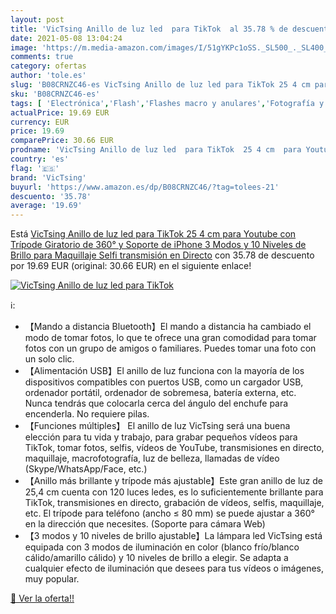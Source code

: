 ```yaml
---
layout: post
title: 'VicTsing Anillo de luz led  para TikTok  al 35.78 % de descuento'
date: 2021-05-08 13:04:24
image: 'https://m.media-amazon.com/images/I/51gYKPc1oSS._SL500_._SL400_.jpg'
comments: true
category: ofertas
author: 'tole.es'
slug: 'B08CRNZC46-es VicTsing Anillo de luz led para TikTok 25 4 cm para...'
sku: 'B08CRNZC46-es'
tags: [ 'Electrónica','Flash','Flashes macro y anulares','Fotografía y videocámaras','iphone','victsing', ]
actualPrice: 19.69 EUR
currency: EUR
price: 19.69
comparePrice: 30.66 EUR
prodname: 'VicTsing Anillo de luz led  para TikTok  25 4 cm  para Youtube  con Trípode Giratorio de 360° y Soporte de iPhone  3 Modos y 10 Niveles de Brillo  para Maquillaje  Selfi  transmisión en Directo'
country: 'es'
flag: '🇪🇸'
brand: 'VicTsing'
buyurl: 'https://www.amazon.es/dp/B08CRNZC46/?tag=tolees-21'
descuento: '35.78'
average: '19.69'
---
```


Está [VicTsing Anillo de luz led  para TikTok  25 4 cm  para Youtube  con Trípode Giratorio de 360° y Soporte de iPhone  3 Modos y 10 Niveles de Brillo  para Maquillaje  Selfi  transmisión en Directo](https://www.amazon.es/dp/B08CRNZC46/?tag=tolees-21) con 35.78 de descuento por 19.69 EUR (original: 30.66 EUR) en el siguiente enlace!

[![VicTsing Anillo de luz led  para TikTok ](https://m.media-amazon.com/images/I/51gYKPc1oSS._SL500_._SL400_.jpg)](https://www.amazon.es/dp/B08CRNZC46/?tag=tolees-21)

ℹ️:

- 【Mando a distancia Bluetooth】El mando a distancia ha cambiado el modo de tomar fotos, lo que te ofrece una gran comodidad para tomar fotos con un grupo de amigos o familiares. Puedes tomar una foto con un solo clic.
- 【Alimentación USB】El anillo de luz funciona con la mayoría de los dispositivos compatibles con puertos USB, como un cargador USB, ordenador portátil, ordenador de sobremesa, batería externa, etc. Nunca tendrás que colocarla cerca del ángulo del enchufe para encenderla. No requiere pilas.
- 【Funciones múltiples】 El anillo de luz VicTsing será una buena elección para tu vida y trabajo, para grabar pequeños vídeos para TikTok, tomar fotos, selfis, vídeos de YouTube, transmisiones en directo, maquillaje, macrofotografía, luz de belleza, llamadas de vídeo (Skype/WhatsApp/Face, etc.)
- 【Anillo más brillante y trípode más ajustable】Este gran anillo de luz de 25,4 cm cuenta con 120 luces ledes, es lo suficientemente brillante para TikTok, transmisiones en directo, grabación de vídeos, selfis, maquillaje, etc. El trípode para teléfono (ancho ≤ 80 mm) se puede ajustar a 360° en la dirección que necesites. (Soporte para cámara Web)
- 【3 modos y 10 niveles de brillo ajustable】La lámpara led VicTsing está equipada con 3 modos de iluminación en color (blanco frío/blanco cálido/amarillo cálido) y 10 niveles de brillo a elegir. Se adapta a cualquier efecto de iluminación que desees para tus vídeos o imágenes, muy popular.

[🛒 Ver la oferta!!](https://www.amazon.es/dp/B08CRNZC46/?tag=tolees-21)
